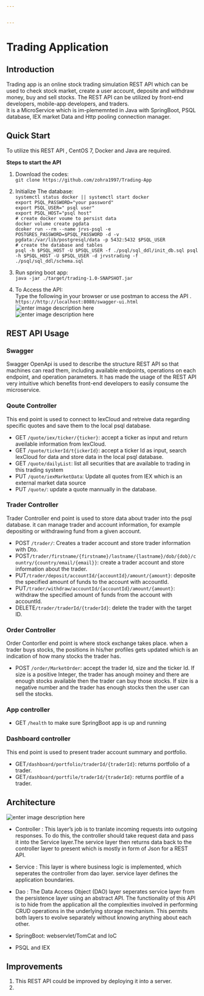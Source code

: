 ```yaml
---


---
```


<h1 id="trading-application">Trading Application</h1>
<h2 id="introduction">Introduction</h2>
<p>Trading app is an online stock trading simulation REST API which can be used to check stock market, create a user account, deposite and withdraw money, buy and sell stocks. The REST API can be utilized by front-end developers, mobile-app developers, and traders.<br>
It is a MicroService which is im-plememnted in Java with SpringBoot, PSQL database, IEX market Data and Http pooling connection manager.</p>
<h2 id="quick-start">Quick Start</h2>
<p>To utilize this REST API , CentOS 7, Docker and Java are required.</p>
<p><strong>Steps to start the API</strong></p>
<ol>
<li>
<p>Download the codes:<br>
<code>git clone https://github.com/zohra1997/Trading-App</code></p>
</li>
<li>
<p>Initialize The database:<br>
<code>systemctl status docker || systemctl start docker</code><br>
<code>export PSQL_PASSWORD="your password"</code><br>
<code>export PSQL_USER=" psql user"</code><br>
<code>export PSQL_HOST="psql host"</code><br>
<code># create docker voume to persist data</code><br>
<code>docker volume create pgdata</code><br>
<code>dcoker run --rm --name jrvs-psql -e POSTGRES_PASSWORD=$PSQL_PASSWORD -d -v pgdata:/var/lib/postgresql/data -p 5432:5432 $PSQL_USER</code><br>
<code># create the database and tables</code><br>
<code>psql -h $PSQL_HOST -U $PSQL_USER -f ./psql/sql_ddl/init_db.sql psql -h $PSQL_HOST -U $PSQL_USER -d jrvstrading -f ./psql/sql_ddl/schema.sql</code></p>
</li>
<li>
<p>Run spring boot app:<br>
<code>java -jar ./target/trading-1.0-SNAPSHOT.jar</code></p>
</li>
<li>
<p>To Access the API:<br>
Type the following in your browser or use postman to access the API .<br>
<code>https://http://localhost:8080/swagger-ui.html</code><br>
<img src="https://lh3.googleusercontent.com/9q0qfrwbb8ECy5RiUg_tb6eu147h1LN3bUH-pg3vF9CMe5kgW8jSa0BRhir_ZO7olpGrpv8XbmU" alt="enter image description here"><br>
<img src="https://lh3.googleusercontent.com/M6R7a5RnabFshO8ZFyaM8tk6n7p6ow0MocdiZKgMHe1Df2xWNrEQmnuhdgFXoDQoS9v8sLplNQc" alt="enter image description here"></p>
</li>
</ol>
<h2 id="rest-api-usage">REST API Usage</h2>
<h3 id="swagger">Swagger</h3>
<p>Swagger OpenApi is used to describe the structure REST API so that machines can read them,  including available endpoints, operations on each endpoint, and operation parameters. It has made the usage of the REST API very intuitive which benefits front-end developers to easily consume the microservice.</p>
<h3 id="qoute-controller">Qoute Controller</h3>
<p>This end point is used to connect to IexCloud and retreive data regarding specific quotes and save them to the local psql database.</p>
<ul>
<li>GET <code>/quote/iex/ticker/{ticker}</code>: accept a ticker as input and return aveilable information from IexCloud.</li>
<li>GET <code>/quote/tickerId/t{ickerId}</code>: accept a ticker Id as input, search IexCloud for data and store data in the local psql database.</li>
<li>GET <code>/quote/dailyList</code>: list all securities that are available to trading in this trading system</li>
<li>PUT <code>/quote/iexMarketData</code>: Update all quotes from IEX which is an external market data source</li>
<li>PUT <code>/quote/</code>: update a quote mannually in the database.</li>
</ul>
<h3 id="trader-controller">Trader Controller</h3>
<p>Trader Controller end point is used to store data about trader into the psql database. it can manage trader and account information, for example depositing or withdrawing fund from a given account.</p>
<ul>
<li>POST <code>/trader/</code>: Creates a trader account and store trader information with Dto.</li>
<li>POST<code>/trader/firstname/{firstname}/lastname/{lastname}/dob/{dob}/country/{country/email/{email}}</code>: create a trader account and store information about the trader.</li>
<li>PUT<code>/trader/deposit/accountId/{accountId}/amount/{amount}</code>: deposite the specified amount of funds to the account with accountId.</li>
<li>PUT<code>/trader/withdraw/accountId/{accountId}/amount/{amount}</code>: withdraw the specified amount of funds from the account with accountId.</li>
<li>DELETE<code>/trader/traderId/{traderId}</code>: delete the trader with the target ID.</li>
</ul>
<h3 id="order-controller">Order Controller</h3>
<p>Order Contorller end point is where stock exchange takes place. when a trader buys stocks, the positions in his/her profiles gets updated which is an indication of how many stocks the trader has.</p>
<ul>
<li>POST <code>/order/MarketOrder</code>: accept the trader Id, size and the ticker Id. If size is a positive Integer, the trader has anough moiney and there are enough stocks available then the trader can buy those stocks. If size is a negative number and the trader has enough stocks then the user can sell the stocks.</li>
</ul>
<h3 id="app-controller">App controller</h3>
<ul>
<li>GET <code>/health</code> to make sure SpringBoot app is up and running</li>
</ul>
<h3 id="dashboard-controller">Dashboard controller</h3>
<p>This end point is used to present trader account summary and portfolio.</p>
<ul>
<li>GET<code>/dashboard/portfolio/traderId/{traderId}</code>: returns portfolio of a trader.</li>
<li>GET<code>/dashboard/portfile/traderId/{traderId}</code>: returns portfile of a trader.</li>
</ul>
<h2 id="architecture">Architecture</h2>
<p><img src="https://lh3.googleusercontent.com/l8B77oRJdkmIWYqXFD4QnpzksarfpD1CH1m-VCbyRz9KPwWmW_Lz11r5Wex_PXncMjVmB3BL2AQ" alt="enter image description here"></p>
<ul>
<li>
<p>Controller : This layer’s  job is to tranlate incoming requests into outgoing responses. To do this, the controller should take request data and pass it into the Service layer.The service layer then returns data back to the controller layer to present which is mostly in form of Json for a REST API.</p>
</li>
<li>
<p>Service : This layer is where business logic is implemented, which seperates the controller from dao layer. service layer defines the application boundaries.</p>
</li>
<li>
<p>Dao : The Data Access Object (DAO) layer seperates service layer from the persistence layer using an abstract API.  The functionality of this API is to hide from the application all the complexities involved in performing CRUD operations in the underlying storage mechanism. This permits both layers to evolve separately without knowing anything about each other.</p>
</li>
<li>
<p>SpringBoot: webservlet/TomCat and IoC</p>
</li>
<li>
<p>PSQL and IEX</p>
</li>
</ul>
<h2 id="improvements">Improvements</h2>
<ol>
<li>This REST API could be improved by deploying it into a server.</li>
<li></li>
</ol>

